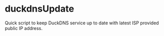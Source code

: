 # duckdnsUpdate
Quick script to keep DuckDNS service up to date with latest ISP provided public IP address. 

